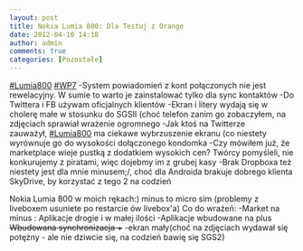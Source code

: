 ```yaml
---
layout: post
title: Nokia Lumia 800: Dla Testuj z Orange
date: 2012-04-10 14:18
author: admin
comments: true
categories: [Pozostałe]
---
```

<a href="https://plus.google.com/s/%23Lumia800">#Lumia800</a> <a href="https://plus.google.com/s/%23WP7">#WP7</a>
-System powiadomień z kont połączonych nie jest rewelacyjny. W sumie to warto je zainstalować tylko dla sync kontaktów
-Do Twittera i FB używam oficjalnych klientów
-Ekran i litery wydają się w cholerę małe w stosunku do SGSII (choć telefon zanim go zobaczyłem, na zdjęciach sprawiał wrażenie ogromnego
-Jak ktoś na Twitterze zauważył, <a href="https://plus.google.com/s/%23Lumia800">#Lumia800</a> ma ciekawe wybrzuszenie ekranu (co niestety wyrównuje go do wysokości dołączonego kondomka
-Czy mówiłem już, że marketplace wieje pustką z dodatkiem wysokich cen? Twórcy pomyśleli, nie konkurujemy z piratami, więc dojebmy im z grubej kasy
-Brak Dropboxa też niestety jest dla mnie minusem;/, choć dla Androida brakuje dobrego klienta SkyDrive, by korzystać z tego 2 na codzień

Nokia Lumia 800 w moich rękach:) minus to micro sim (problemy z liveboxem usuniete po restarcie ów livebox'a)
Co do wrażeń:
-Market na minus : Aplikacje drogie i w małej ilości
-Aplikacje wbudowane na plus
<s>Wbudowana synchronizacja +</s>
-ekran mały(choć na zdjęciach wydawał się potężny - ale nie dziwcie się, na codzień bawię się SGS2)
